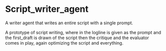 # Script_writer_agent

A writer agent that writes an entire script with a single prompt.

A prototype of script writing, where in the logline is given as the prompt and the first_draft is drawn of the script then the critique and the evaluator comes in play, again optimizing the script and everything.
